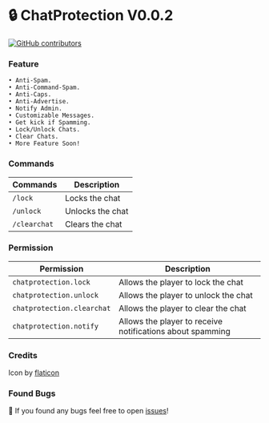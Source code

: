 # 🔒 ChatProtection V0.0.2
[![GitHub contributors](https://img.shields.io/github/contributors/LuthMC/ChatProtection)](https://github.com/LuthMC/ChatProtection/graphs/contributors)
### Feature
    • Anti-Spam.                                   
    • Anti-Command-Spam.                                   
    • Anti-Caps.                               
    • Anti-Advertise.                              
    • Notify Admin.                                   
    • Customizable Messages.                                   
    • Get kick if Spamming.                               
    • Lock/Unlock Chats.                               
    • Clear Chats.
    • More Feature Soon!

### Commands
| Commands | Description |
|---------|-------------|
| ```/lock``` | Locks the chat |
| ```/unlock``` | Unlocks the chat |
| ```/clearchat``` | Clears the chat |

### Permission
| Permission | Description |
|---------|-------------|
| ```chatprotection.lock``` | Allows the player to lock the chat |
| ```chatprotection.unlock``` | Allows the player to unlock the chat |
| ```chatprotection.clearchat``` | Allows the player to clear the chat |
| ```chatprotection.notify``` | Allows the player to receive notifications about spamming |

### Credits
Icon by [flaticon](https://www.flaticon.com/free-icons/chat)

### Found Bugs
🔎 If you found any bugs feel free to open [issues](https://github.com/LuthMC/ChatProtection/issues)!
